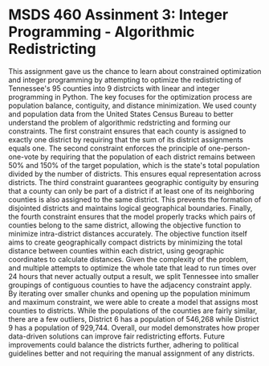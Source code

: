 # MSDS 460 Assinment 3: Integer Programming - Algorithmic Redistricting

This assignment gave us the chance to learn about constrained optimization and integer programming by attempting to optimize the redistricting of Tennessee's 95 counties into 9 distrcicts with linear and integer programming in Python. The key focuses for the optimization process are population balance, contiguity, and distance minimization. We used county and population data from the United States Census Bureau to better understand the problem of algorithmic redstricting and forming our constraints. The first constraint ensures that each county is assigned to exactly one district by requiring that the sum of its district assignments equals one. The second constraint enforces the principle of one-person-one-vote by requiring that the population of each district remains between 50% and 150% of the target population, which is the state's total population divided by the number of districts. This ensures equal representation across districts. The third constraint guarantees geographic contiguity by ensuring that a county can only be part of a district if at least one of its neighboring counties is also assigned to the same district. This prevents the formation of disjointed districts and maintains logical geographical boundaries. Finally, the fourth constraint ensures that the model properly tracks which pairs of counties belong to the same district, allowing the objective function to minimize intra-district distances accurately. The objective function itself aims to create geographically compact districts by minimizing the total distance between counties within each district, using geographic coordinates to calculate distances. Given the complexity of the problem, and multiple attempts to optimize the whole tate that lead to run times over 24 hours that never actually output a result, we split Tennessee into smaller groupings of contiguous counties to have the adjacency constraint apply. By iterating over smaller chunks and opening up the population minimum and maximum constraint, we were able to create a model that assigns most counties to districts. While the populations of the counties are fairly similar, there are a few outliers, District 6 has a population of 546,268 while District 9 has a population of 929,744. Overall, our model demonstrates how proper data-driven solutions can improve fair redistricting efforts. Future improvements could balance the districts further, adhering to political guidelines better and not requiring the manual assignment of any districts.



